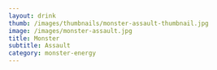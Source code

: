 ```yaml
---
layout: drink
thumb: /images/thumbnails/monster-assault-thumbnail.jpg
image: /images/monster-assault.jpg
title: Monster
subtitle: Assault
category: monster-energy
---
```



